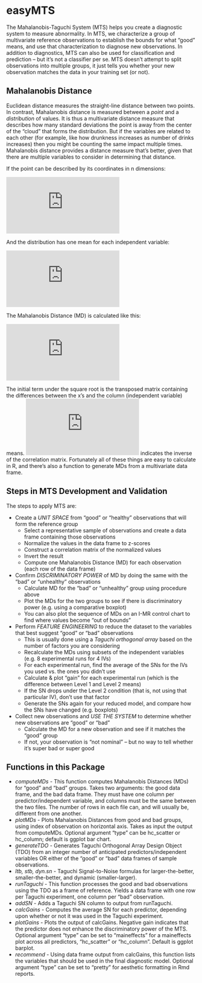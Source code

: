 
<!-- README.md is generated from README.Rmd. Please edit that file -->

# easyMTS

<!-- badges: start -->

<!-- badges: end -->

The Mahalanobis-Taguchi System (MTS) helps you create a diagnostic
system to measure abnormality. In MTS, we characterize a group of
multivariate reference observations to establish the bounds for what
“good” means, and use that characterization to diagnose new
observations. In addition to diagnostics, MTS can also be used for
classification and prediction – but it’s not a classifier per se. MTS
doesn’t attempt to split observations into multiple groups, it just
tells you whether your new observation matches the data in your training
set (or not).

## Mahalanobis Distance

Euclidean distance measures the straight-line distance between two
points. In contrast, Mahalanobis distance is measured between a *point*
and a *distribution* of values. It is thus a multivariate distance
measure that describes how many standard deviations the point is away
from the center of the “cloud” that forms the distribution. But if the
variables are related to each other (for example, like how drunkness
increases as number of drinks increases) then you might be counting the
same impact multiple times. Mahalanobis distance provides a distance
measure that’s better, given that there are multiple variables to
consider in determining that distance.

If the point can be described by its coordinates in n dimensions:

  
![\\vec{x} = (x\_{1}, x\_{2}, x\_{3}, ...
x\_{n})](https://latex.codecogs.com/png.latex?%5Cvec%7Bx%7D%20%3D%20%28x_%7B1%7D%2C%20x_%7B2%7D%2C%20x_%7B3%7D%2C%20...%20x_%7Bn%7D%29
"\\vec{x} = (x_{1}, x_{2}, x_{3}, ... x_{n})")  

And the distribution has one mean for each independent variable:

  
![\\vec{\\mu} = (\\mu\_{1}, \\mu\_{2}, \\mu\_{3}, ...
\\mu\_{n})](https://latex.codecogs.com/png.latex?%5Cvec%7B%5Cmu%7D%20%3D%20%28%5Cmu_%7B1%7D%2C%20%5Cmu_%7B2%7D%2C%20%5Cmu_%7B3%7D%2C%20...%20%5Cmu_%7Bn%7D%29
"\\vec{\\mu} = (\\mu_{1}, \\mu_{2}, \\mu_{3}, ... \\mu_{n})")  

The Mahalanobis Distance (MD) is calculated like this:

  
![D(\\vec{x}) = \\sqrt{ (\\vec{x}-\\vec{\\mu})^T\\:S^{-1}\\:
(\\vec{x}-\\vec{\\mu})
}](https://latex.codecogs.com/png.latex?D%28%5Cvec%7Bx%7D%29%20%3D%20%5Csqrt%7B%20%28%5Cvec%7Bx%7D-%5Cvec%7B%5Cmu%7D%29%5ET%5C%3AS%5E%7B-1%7D%5C%3A%20%28%5Cvec%7Bx%7D-%5Cvec%7B%5Cmu%7D%29%20%7D
"D(\\vec{x}) = \\sqrt{ (\\vec{x}-\\vec{\\mu})^T\\:S^{-1}\\: (\\vec{x}-\\vec{\\mu}) }")  

The initial term under the square root is the transposed matrix
containing the differences between the x’s and the column (independent
variable) means.
![S^{-1}](https://latex.codecogs.com/png.latex?S%5E%7B-1%7D "S^{-1}")
indicates the inverse of the correlation matrix. Fortunately all of
these things are easy to calculate in R, and there’s also a function to
generate MDs from a multivariate data frame.

## Steps in MTS Development and Validation

The steps to apply MTS are:

  - Create a *UNIT SPACE* from “good” or “healthy” observations that
    will form the reference group
      - Select a representative sample of observations and create a data
        frame containing those observations
      - Normalize the values in the data frame to z-scores
      - Construct a correlation matrix of the normalized values
      - Invert the result
      - Compute one Mahalanobis Distance (MD) for each observation (each
        row of the data frame)
  - Confirm *DISCRIMINATORY POWER* of MD by doing the same with the
    “bad” or “unhealthy” observations
      - Calculate MD for the “bad” or “unhealthy” group using procedure
        above
      - Plot the MDs for the two groups to see if there is
        discriminatory power (e.g. using a comparative boxplot)
      - You can also plot the sequence of MDs on an I-MR control chart
        to find where values become “out of bounds”
  - Perform *FEATURE ENGINEERING* to reduce the dataset to the variables
    that best suggest “good” or “bad” observations
      - This is usually done using a *Taguchi orthogonal array* based on
        the number of factors you are considering
      - Recalculate the MDs using subsets of the independent variables
        (e.g. 8 experimental runs for 4 IVs)
      - For each experimental run, find the average of the SNs for the
        IVs you used vs. the ones you didn’t use
      - Calculate & plot “gain” for each experimental run (which is the
        difference between Level 1 and Level 2 means)
      - If the SN drops under the Level 2 condition (that is, not using
        that particular IV), don’t use that factor
      - Generate the SNs again for your reduced model, and compare how
        the SNs have changed (e.g. boxplots)
  - Collect new observations and *USE THE SYSTEM* to determine whether
    new observations are “good” or “bad”
      - Calculate the MD for a new observation and see if it matches the
        “good” group
      - If not, your observation is “not nominal” – but no way to tell
        whether it’s super bad or super good

## Functions in this Package

  - *computeMDs* - This function computes Mahalanobis Distances (MDs)
    for “good” and “bad” groups. Takes two arguments: the good data
    frame, and the bad data frame. They must have one column per
    predictor/independent variable, and columns must be the same between
    the two files. The number of rows in each file can, and will usually
    be, different from one another.
  - *plotMDs* - Plots Mahalanobis Distances from good and bad groups,
    using index of observation on horizontal axis. Takes as input the
    output from computeMDs. Optional argument “type” can be hc\_scatter
    or hc\_column; default is ggplot bar chart.
  - *generateTDO* - Generates Taguchi Orthogonal Array Design Object
    (TDO) from an integer number of anticipated predictors/independent
    variables OR either of the “good” or “bad” data frames of sample
    observations.
  - *ltb, stb, dyn.sn* - Taguchi Signal-to-Noise formulas for
    larger-the-better, smaller-the-better, and dynamic (smaller-larger).
  - *runTaguchi* - This function processes the good and bad observations
    using the TDO as a frame of reference. Yields a data frame with one
    row per Taguchi experiment, one column per “bad” observation.
  - *addSN* - Adds a Taguchi SN column to output from runTaguchi.
  - *calcGains* - Computes the average SN for each predictor, depending
    upon whether or not it was used in the Taguchi experiment.
  - *plotGains* - Plots the output of calcGains. Negative gain indicates
    that the predictor does not enhance the discriminatory power of the
    MTS. Optional argument “type” can be set to “maineffects” for a
    maineffects plot across all predictors, “hc\_scatter” or
    “hc\_column”. Default is ggplot barplot.
  - *recommend* - Using data frame output from calcGains, this function
    lists the variables that should be used in the final diagnostic
    model. Optional argument “type” can be set to “pretty” for aesthetic
    formatting in Rmd reports.
